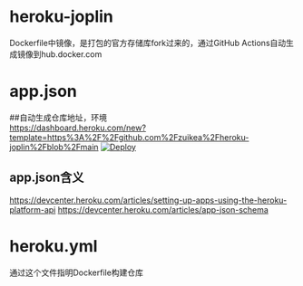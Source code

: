 # heroku-joplin
Dockerfile中镜像，是打包的官方存储库fork过来的，通过GitHub Actions自动生成镜像到hub.docker.com

# app.json
##自动生成仓库地址，环境  
https://dashboard.heroku.com/new?template=https%3A%2F%2Fgithub.com%2Fzuikea%2Fheroku-joplin%2Fblob%2Fmain
[![Deploy](https://www.herokucdn.com/deploy/button.svg)](https://heroku.com/deploy?template=https://github.com/zuikea/heroku-joplin)

## app.json含义
https://devcenter.heroku.com/articles/setting-up-apps-using-the-heroku-platform-api
https://devcenter.heroku.com/articles/app-json-schema
# heroku.yml
通过这个文件指明Dockerfile构建仓库
